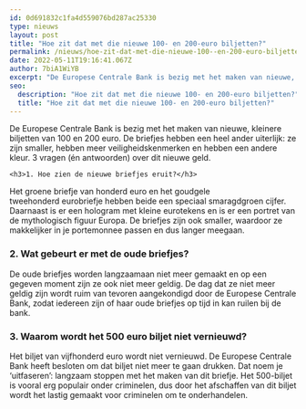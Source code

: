 ```yaml
---
id: 0d691832c1fa4d559076bd287ac25330
type: nieuws
layout: post
title: "Hoe zit dat met die nieuwe 100- en 200-euro biljetten?"
permalink: /nieuws/hoe-zit-dat-met-die-nieuwe-100--en-200-euro-biljetten/
date: 2022-05-11T19:16:41.067Z
author: 7biA1WiYB
excerpt: "De Europese Centrale Bank is bezig met het maken van nieuwe, kleinere biljetten van 100 en 200 euro. De briefjes hebben een heel ander uiterlijk: ze zijn smaller, hebben meer veiligheidskenmerken en hebben een andere kleur. 3 vragen (én antwoorden) over dit nieuwe geld.  "
seo:
  description: "Hoe zit dat met die nieuwe 100- en 200-euro biljetten?"
  title: "Hoe zit dat met die nieuwe 100- en 200-euro biljetten?"
---
```

De Europese Centrale Bank is bezig met het maken van nieuwe, kleinere biljetten van 100 en 200 euro. De briefjes hebben een heel ander uiterlijk: ze zijn smaller, hebben meer veiligheidskenmerken en hebben een andere kleur. 3 vragen (én antwoorden) over dit nieuwe geld.  

    <h3>1. Hoe zien de nieuwe briefjes eruit?</h3>
<p>Het groene briefje van honderd euro en het goudgele tweehonderd eurobriefje hebben beide een speciaal smaragdgroen cijfer. Daarnaast is er een hologram met kleine eurotekens en is er een portret van de mythologisch figuur Europa. De briefjes zijn ook smaller, waardoor ze makkelijker in je portemonnee passen en dus langer meegaan.</p>
<h3>2. Wat gebeurt er met de oude briefjes?</h3>
<p>De oude briefjes worden langzaamaan niet meer gemaakt en op een gegeven moment zijn ze ook niet meer geldig. De dag dat ze niet meer geldig zijn wordt ruim van tevoren aangekondigd door de Europese Centrale Bank, zodat iedereen zijn of haar oude briefjes op tijd in kan ruilen bij de bank.</p>
<h3>3. Waarom wordt het 500 euro biljet niet vernieuwd?</h3>
<p>Het biljet van vijfhonderd euro wordt niet vernieuwd. De Europese Centrale Bank heeft besloten om dat biljet niet meer te gaan drukken. Dat noem je ‘uitfaseren’: langzaam stoppen met het maken van dit briefje. Het 500-biljet is vooral erg populair onder criminelen, dus door het afschaffen van dit biljet wordt het lastig gemaakt voor criminelen om te onderhandelen.</p>  
